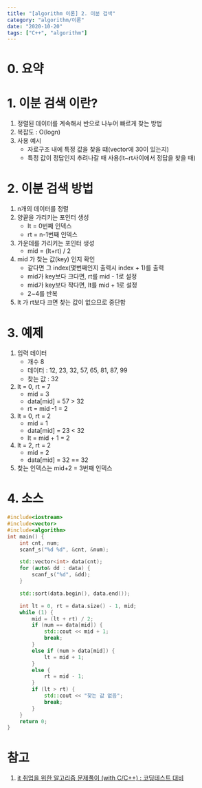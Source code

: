 ```yaml
---
title: "[algorithm 이론] 2. 이분 검색"
category: "algorithm/이론"
date: "2020-10-20"
tags: ["C++", "algorithm"]
---
```


# 0. 요약

# 1. 이분 검색 이란?

1. 정렬된 데이터를 계속해서 반으로 나누어 빠르게 찾는 방법
2. 복잡도 : O(logn)
3. 사용 예시
   - 자료구조 내에 특정 값을 찾을 떄(vector에 30이 있는지)
   - 특정 값이 정답인지 추려나갈 때 사용(lt~rt사이에서 정답을 찾을 때)

# 2. 이분 검색 방법

1. n개의 데이터를 정렬
2. 양끝을 가리키는 포인터 생성
   - lt = 0번째 인덱스
   - rt = n-1번째 인덱스
3. 가운데를 가리키는 포인터 생성
   - mid = (lt+rt) / 2
4. mid 가 찾는 값(key) 인지 확인
   - 같다면 그 index(몇번째인지 출력시 index + 1)를 출력
   - mid가 key보다 크다면, rt를 mid - 1로 설정
   - mid가 key보다 작다면, lt를 mid + 1로 설정
   - 2~4를 반복
5. lt 가 rt보다 크면 찾는 값이 없으므로 중단함

# 3. 예제

1. 입력 데이터
   - 개수 8
   - 데이터 : 12, 23, 32, 57, 65, 81, 87, 99
   - 찾는 값 : 32
2. lt = 0, rt = 7
   - mid = 3
   - data[mid] = 57 > 32
   - rt = mid -1 = 2
3. lt = 0, rt = 2
   - mid = 1
   - data[mid] = 23 < 32
   - lt = mid + 1 = 2
4. lt = 2, rt = 2
   - mid = 2
   - data[mid] = 32 == 32
5. 찾는 인덱스는 mid+2 = 3번째 인덱스

# 4. 소스

```cpp
#include<iostream>
#include<vector>
#include<algorithm>
int main() {
	int cnt, num;
	scanf_s("%d %d", &cnt, &num);

	std::vector<int> data(cnt);
	for (auto& dd : data) {
		scanf_s("%d", &dd);
	}

	std::sort(data.begin(), data.end());

	int lt = 0, rt = data.size() - 1, mid;
	while (1) {
		mid = (lt + rt) / 2;
		if (num == data[mid]) {
			std::cout << mid + 1;
			break;
		}
		else if (num > data[mid]) {
			lt = mid + 1;
		}
		else {
			rt = mid - 1;
		}
		if (lt > rt) {
			std::cout << "찾는 값 없음";
			break;
		}
	}
	return 0;
}
```

# 참고

1. [it 취업을 위한 알고리즘 문제풀이 (with C/C++) : 코딩테스트 대비](https://www.inflearn.com/course/%EC%95%8C%EA%B3%A0%EB%A6%AC%EC%A6%98/)
